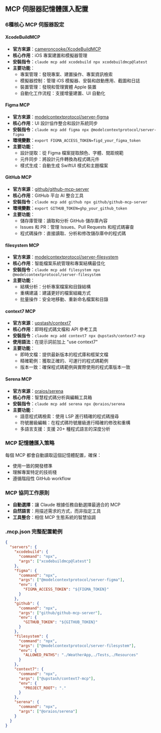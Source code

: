 ## MCP 伺服器記憶體匯入配置

### 6種核心 MCP 伺服器設定

#### XcodeBuildMCP
- **官方來源**：[cameroncooke/XcodeBuildMCP](https://github.com/cameroncooke/XcodeBuildMCP)
- **核心作用**：iOS 專案建置和模擬器管理
- **安裝指令**：`claude mcp add xcodebuild npx xcodebuildmcp@latest`
- **主要功能**：
  - 專案管理：發現專案、建置操作、專案資訊檢索
  - 模擬器控制：管理 iOS 模擬器、安裝和啟動應用、截圖和日誌
  - 裝置管理：發現和管理實體 Apple 裝置
  - 自動化工作流程：支援增量建置、UI 自動化

#### Figma MCP
- **官方來源**：[modelcontextprotocol/server-figma](https://github.com/modelcontextprotocol/server-figma)
- **核心作用**：UI 設計協作整合和設計系統同步
- **安裝指令**：`claude mcp add figma npx @modelcontextprotocol/server-figma`
- **環境變數**：`export FIGMA_ACCESS_TOKEN=figd_your_figma_token`
- **主要功能**：
  - 設計提取：從 Figma 檔案提取顏色、字體、間距規範
  - 元件同步：將設計元件轉換為程式碼元件
  - 樣式生成：自動生成 SwiftUI 樣式和主題檔案

#### GitHub MCP
- **官方來源**：[github/github-mcp-server](https://github.com/github/github-mcp-server)
- **核心作用**：GitHub 平台 AI 整合工具
- **安裝指令**：`claude mcp add github npx github/github-mcp-server`
- **環境變數**：`export GITHUB_TOKEN=ghp_your_github_token`
- **主要功能**：
  - 儲存庫管理：讀取和分析 GitHub 儲存庫內容
  - Issues 和 PR：管理 Issues、Pull Requests 和程式碼審查
  - 程式碼操作：直接讀取、分析和修改儲存庫中的程式碼

#### filesystem MCP
- **官方來源**：[modelcontextprotocol/server-filesystem](https://github.com/modelcontextprotocol/server-filesystem)
- **核心作用**：智能檔案系統管理和專案結構最佳化
- **安裝指令**：`claude mcp add filesystem npx @modelcontextprotocol/server-filesystem`
- **主要功能**：
  - 結構分析：分析專案檔案和目錄結構
  - 重構建議：建議更好的檔案組織方式
  - 批量操作：安全地移動、重新命名檔案和目錄

#### context7 MCP
- **官方來源**：[upstash/context7](https://github.com/upstash/context7)
- **核心作用**：即時程式碼文檔和 API 參考工具
- **安裝指令**：`claude mcp add context7 npx @upstash/context7-mcp`
- **使用語法**：在提示詞前加上 "use context7"
- **主要功能**：
  - 即時文檔：提供最新版本的程式庫和框架文檔
  - 精確範例：獲取正確的、可運行的程式碼範例
  - 版本一致：確保程式碼範例與實際使用的程式庫版本一致

#### Serena MCP
- **官方來源**：[oraios/serena](https://github.com/oraios/serena)
- **核心作用**：智慧程式碼分析與編輯工具箱
- **安裝指令**：`claude mcp add serena npx @oraios/serena`
- **主要功能**：
  - 語意程式碼檢索：使用 LSP 進行精確的程式碼搜尋
  - 符號層級編輯：在程式碼符號層級進行精確的修改和重構
  - 多語言支援：支援 20+ 種程式語言的深度分析

### MCP 記憶體匯入策略
每個 MCP 都會自動讀取這個記憶體配置，確保：
- 使用一致的開發標準
- 理解專案特定的技術棧
- 遵循階段性 GitHub workflow

### MCP 協同工作原則
- **自動選擇**：讓 Claude 根據任務自動選擇最適合的 MCP
- **自然語言**：用描述需求的方式，而非指定工具
- **工具整合**：相信 MCP 生態系統的智慧協調

### .mcp.json 完整配置範例
```json
{
  "servers": {
    "xcodebuild": {
      "command": "npx",
      "args": ["xcodebuildmcp@latest"]
    },
    "figma": {
      "command": "npx",
      "args": ["@modelcontextprotocol/server-figma"],
      "env": {
        "FIGMA_ACCESS_TOKEN": "${FIGMA_TOKEN}"
      }
    },
    "github": {
      "command": "npx",
      "args": ["github/github-mcp-server"],
      "env": {
        "GITHUB_TOKEN": "${GITHUB_TOKEN}"
      }
    },
    "filesystem": {
      "command": "npx",
      "args": ["@modelcontextprotocol/server-filesystem"],
      "env": {
        "ALLOWED_PATHS": "./WeatherApp,./Tests,./Resources"
      }
    },
    "context7": {
      "command": "npx",
      "args": ["@upstash/context7-mcp"],
      "env": {
        "PROJECT_ROOT": "."
      }
    },
    "serena": {
      "command": "npx",
      "args": ["@oraios/serena"]
    }
  }
}
```